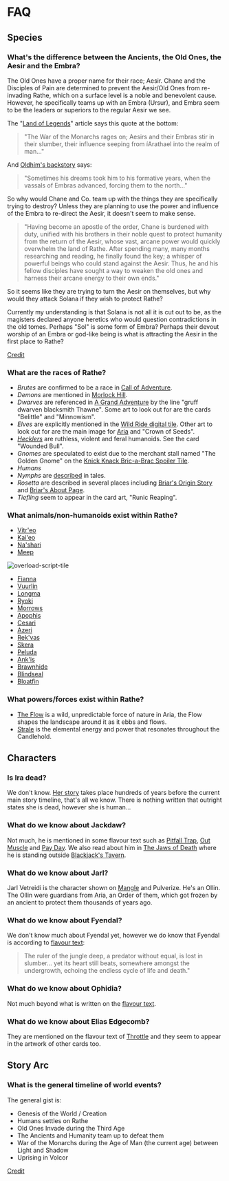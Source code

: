 # FAQ

## Species

### What's the difference between the Ancients, the Old Ones, the Aesir and the Embra?

The Old Ones have a proper name for their race; Aesir. Chane and the Disciples of Pain are determined to prevent the Aesir/Old Ones from re-invading Rathe, which on a surface level is a noble and benevolent cause. However, he specifically teams up with an Embra (Ursur), and Embra seem to be the leaders or superiors to the regular Aesir we see.

The "[Land of Legends](world-of-rathe/aria/the-land-of-legends.md)" article says this quote at the bottom:

> "The War of the Monarchs rages on; Aesirs and their Embras stir in their slumber, their influence seeping from íArathael into the realm of man..."

And [Oldhim's backstory](main-story/05-tales-of-aria/oldhim-grandfather-of-eternity-story.md) says:

> "Sometimes his dreams took him to his formative years, when the vassals of Embras advanced, forcing them to the north..."

So why would Chane and Co. team up with the things they are specifically trying to destroy? Unless they are planning to use the power and influence of the Embra to re-direct the Aesir, it doesn't seem to make sense.

> "Having become an apostle of the order, Chane is burdened with duty, unified with his brothers in their noble quest to protect humanity from the return of the Aesir, whose vast, arcane power would quickly overwhelm the land of Rathe. After spending many, many months researching and reading, he finally found the key; a whisper of powerful beings who could stand against the Aesir. Thus, he and his fellow disciples have sought a way to weaken the old ones and harness their arcane energy to their own ends."

So it seems like they are trying to turn the Aesir on themselves, but why would they attack Solana if they wish to protect Rathe?

Currently my understanding is that Solana is not all it is cut out to be, as the magisters declared anyone heretics who would question contradictions in the old tomes. Perhaps "Sol" is some form of Embra? Perhaps their devout worship of an Embra or god-like being is what is attracting the Aesir in the first place to Rathe?

[Credit](https://discord.com/channels/625953788343091200/743050420363984898/921433017430470666)

### What are the races of Rathe?

* _Brutes_ are confirmed to be a race in [Call of Adventure](world-of-rathe/savage-lands/call-of-adventure.md#brutes).
* _Demons_ are mentioned in [Morlock Hill](main-story/07-interlude/morlock-hill.md).
* _Dwarves_ are referenced in [A Grand Adventure](main-story/06-everfest/a-grand-adventure.md) by the line "gruff dwarven blacksmith Thawne". Some art to look out for are the cards "Belittle" and "Minnowism".
* _Elves_ are explicitly mentioned in the [Wild Ride digital tile](./digital-tiles/everfest/everfest.md#wild-ride). Other art to look out for are the main image for [Aria](world-of-rathe/aria/aria.md) and "Crown of Seeds".
* [_Hecklers_](world-of-rathe/savage-lands/call-of-adventure.md#hecklers) are ruthless, violent and feral humanoids. See the card "Wounded Bull".
* _Gnomes_ are speculated to exist due to the merchant stall named "The Golden Gnome" on the [Knick Knack Bric-a-Brac Spoiler Tile](./digital-tiles/everfest/everfest.md#knick-knack-bric-a-brac).
* _Humans_
* _Nymphs_ are [described](flavour/07-uprising.md#arctic-incarceration---upr144) in tales.
* _Rosetta_ are described in several places including [Briar's Origin Story](main-story/05-tales-of-aria/briar-warden-of-thorns-story.md) and [Briar's About Page](heroes-of-rathe/briar-about.md).
* _Tiefling_ seem to appear in the card art, "Runic Reaping".

### What animals/non-humanoids exist within Rathe?

* [Vitr'eo](world-of-rathe/aria/creatures.md#vitreo)
* [Kai'eo](world-of-rathe/aria/creatures.md#kaieo)
* [Na'shari](world-of-rathe/aria/creatures.md#nashari)
* [Meep](world-of-rathe/aria/creatures.md#meep)

<img src="https://d2hl7maqck52px.cloudfront.net/spoiler/overload-script-tile.webp" alt="overload-script-tile" class="center" />

* [Fianna](world-of-rathe/aria/creatures.md#fianna)
* [Vuurlin](world-of-rathe/volcor/wildlife.md#vuurlin)
* [Longma](world-of-rathe/volcor/wildlife.md#longma)
* [Ryoki](world-of-rathe/volcor/wildlife.md#ryoki)
* [Morrows](world-of-rathe/volcor/wildlife.md#morrows)
* [Apophis](world-of-rathe/volcor/wildlife.md#apophis)
* [Cesari](world-of-rathe/aria/a-true-sanctuary.md#cesari)
* [Azeri](digital-tiles/crucible-of-war/crucible-of-war.md#skullhorn)
* [Rek'vas](weapons/talishar-lost-prince.md)
* [Skera](main-story/01-welcome-to-rathe/rhinar-reckless-rampage-story.md#kill-or-be-killed)
* [Peluda](main-story/01-welcome-to-rathe/rhinar-reckless-rampage-story.md#kill-or-be-killed)
* [Ank'is](main-story/01-welcome-to-rathe/rhinar-reckless-rampage-story.md#kill-or-be-killed)
* [Brawnhide](main-story/01-welcome-to-rathe/rhinar-reckless-rampage-story.md#kill-or-be-killed)
* [Blindseal](main-story/10-outsiders/uzuri-switchblade-story.md)
* [Bloatfin](main-story/10-outsiders/uzuri-switchblade-story.md)

### What powers/forces exist within Rathe?

* [The Flow](world-of-rathe/aria/a-true-sanctuary.md#the-flow) is a wild, unpredictable force of nature in Aria, the Flow shapes the landscape around it as it ebbs and flows.
* [Strale](world-of-rathe/aria/the-land-of-legends.md#candlehold) is the elemental energy and power that resonates throughout the Candlehold.

## Characters
### Is Ira dead?

We don't know. [Her story](main-story/03-crucible-of-war/ira-crimson-haze-story.md) takes place hundreds of years before the current main story timeline, that's all we know. There is nothing written that outright states she is dead, however she is human...

### What do we know about Jackdaw?

Not much, he is mentioned in some flavour text such as [Pitfall Trap](flavour/03-crucible-of-war.md#pitfall-trap---cru127), [Out Muscle](flavour/04-monarch.md#out-muscle---mon248) and [Pay Day](flavour/08-dynasty.md#pay-day---dyn123). We also read about him in [The Jaws of Death](main-story/02-arcane-rising/the-jaws-of-death.md) where he is standing outside [Blackjack's Tavern](world-of-rathe/pits/blackjacks-mercenary-group.md#blackjacks-mercenary-group).

### What do we know about Jarl?

Jarl Vetreidi is the character shown on [Mangle](flavour/03-crucible-of-war.md#mangle---cru026) and Pulverize. He's an Ollin. The Ollin were guardians from Aria, an Order of them, which got frozen by an ancient to protect them thousands of years ago.

### What do we know about Fyendal?

We don't know much about Fyendal yet, however we do know that Fyendal is according to [flavour text](flavour/01-welcome-to-rathe.md#heart-of-fyendal---wtr000):

> The ruler of the jungle deep, a predator without equal, is lost in slumber... yet its heart still beats, somewhere amongst the undergrowth, echoing the endless cycle of life and death."

### What do we know about Ophidia?

Not much beyond what is written on the [flavour text](flavour/02-arcane-rising.md#eye-of-ophidia---arc000).

### What do we know about Elias Edgecomb?

They are mentioned on the flavour text of [Throttle](flavour/02-arcane-rising.md#throttle---arc023) and they seem to appear in the artwork of other cards too.

## Story Arc

### What is the general timeline of world events?

The general gist is:

* Genesis of the World / Creation
* Humans settles on Rathe
* Old Ones Invade during the Third Age
* The Ancients and Humanity team up to defeat them
* War of the Monarchs during the Age of Man (the current age) between Light and Shadow
* Uprising in Volcor

[Credit](https://discord.com/channels/625953788343091200/743050420363984898/1048133213261926430)
